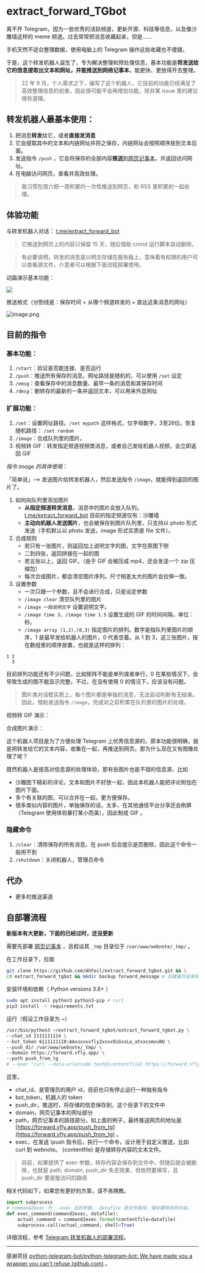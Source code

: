
# extract_forward_TGbot

离不开 Telegram，因为一些优秀的活跃频道，更新开源、科技等信息，以及像沙雕墙这样的 meme 频道。过去常常把消息收藏起来，但是……

手机天然不适合整理数据，使用电脑上的 Telegram 操作这些收藏也不便捷。

于是，这个转发机器人诞生了，专为解决整理和预处理信息，基本功能是**将发送给它的信息提取出文本和网址，并能推送到网络记事本**，能更快、更放得开去整理。

> 22 年 9 月，个人需求之下，编写了这个机器人，它目前的功能已经满足了高效整理信息的初衷，因此很可能不会再增加功能，除非某 issue 里的建议很有道理。


## 转发机器人最基本使用：
1. 把消息**转发**给它，或者**直接发消息**
2. 它会提取其中的文本和内链网址并将之保存，内链网址会按照顺序放到文本后面。
3. 发送指令 `/push` ，它会将保存的全部内容**推送**到[网页记事本](https://github.com/pereorga/minimalist-web-notepad)，并返回访问网址。
4. 在电脑访问网页，查看并高效处理。

> 我习惯在周六把一周积累的一次性推送到网页，和 RSS 里积累的一起处理。

## 体验功能

与转发机器人对话： [t.me/extract_forward_bot](https://t.me/extract_forward_bot)

> 它推送到网页上的内容只保留 15 天，随后借助 crond 运行脚本自动删除。

> 有必要说明，转发的消息是以明文存储在服务器上，意味着有权限的用户可以查看源文件，介意者可以根据下面流程部署使用。


动画演示基本功能：

![](https://ib.ahfei.blog:443/imagesbed/efbot-presentation-23-08-48.webp)

推送格式（分割线是：保存时间 + 从哪个频道转发的 + 直达这条消息的网址）

![image.png](https://ib.ahfei.blog:443/imagesbed/202308052353807-23-08-05.png)


## 目前的指令

### 基本功能：
1. `/start`：验证是否能连接、是否运行
2. `/push`：推送所有保存的消息，网址路径是随机的，可以使用 `/set` 设定
3. `/emsg`：查看保存中的消息数量、最早一条的消息和其保存时间
4. `/dmsg`：删转存的最新的一条并返回文本，可以用来外显网址


### 扩展功能：
1. `/set`：设置网址路径。`/set mypath` 这样格式，仅字母数字，3至26位。恢复随机路径： `/set random`
2. `/image`：合成队列里的图片。
3. 视频转 GIF：转发指定频道视频类消息，或者自己发给机器人视频，会立即返回 GIF


*指令 image 的具体使用*：

「简单说」--> 发送图片给转发机器人，然后发送指令 `/image`，就能得到返回的图片了。

1. 如何向队列里添加图片
    - **从指定频道转发消息**，消息中的图片会放入队列。[t.me/extract_forward_bot](https://t.me/extract_forward_bot) 目前的指定频道仅有：沙雕墙
    - **主动向机器人发送图片**，也会被保存到图片队列里，只支持以 photo 形式发送（手机默认以 photo 发送，image 形式实质是 file 文件）。
2. 合成规则
    - 若只有一张图片，则返回加上说明文字的图，文字在原图下侧
    - 二到四张，返回拼接在一起的图
    - 若五张以上，返回 GIF。（由于 GIF 会被压成 mp4，还会发送一个 zip 压缩包）
    - 每次合成图片，都会清空图片序列。尺寸相差太大的图片会拉伸一致。 
3. 设置参数
    - 一次只跟一个参数，且不会进行合成，只是设定参数
    - `/image clear` 清空队列里的图片
    - `/image 一段说明文字` 设置说明文字。
    - `/image time 3`、`/image time 1.5` 设置生成的 GIF 的时间间隔，单位：秒。
    - `/image array (1,2),(0,3)` 指定图片的排列。数字是指队列里图片的顺序，1 是最早发给机器人的图片，0 代表空着。从 1 到 3，这三张图片，按在数组里的顺序放置，也就是这样的排列：

```
1 2
  3
```

目前排列功能还有不少问题，比如矩阵不能是单列或者单行，0 在某些情况下，会导致生成的图不能显示完整。不过，在没有使用 0 的情况下，应该没有问题。

> 图片类对话框实质上，每个图片都是单独的消息，无法自动判断有无结束。因此，借助发送指令 `/image`，完成对之前积累在队列里的图片的处理。


视频转 GIF 演示：


合成图片演示：



这个机器人项目是为了方便处理 Telegram 上优秀信息源的，原本功能很明确，就是把转发给它的文本内容，收集在一起，再推送到网页。那为什么现在又有图像处理了呢？

既然机器人是提高对信息源的处理体验，那有些图片也是不错的信息源，比如
- 沙雕图下精彩的评论，文本和图片不好放一起，因此本机器人能把评论附加在图片下面。
- 多个有关联的图，可以合并在一起，更方便保存。
- 很多类似内容的图片，单独保存的话，太多，在其他通信平台分享还会刷屏（Telegram 使用体验暴打某小而美），因此制成 GIF 。


### 隐藏命令

1. `/clear`：清除保存的所有消息。在 push 后会提示是否删除，因此这个命令一般用不到
2. `/shutdown`：关闭机器人，管理员命令


## 代办
- 更多的推送渠道



## 自部署流程

**新版本有大更新，下面的已经过时，还没更新**

需要先部署 [网页记事本](https://github.com/pereorga/minimalist-web-notepad) ，且假设其 `_tmp` 目录位于 `/var/www/webnote/_tmp/` 。

在工作目录下，拉取
```sh
git clone https://github.com/AhFeil/extract_forward_tgbot.git && \
cd extract_forward_tgbot && mkdir backup forward_message # 创建备份目录和保存目录
```

安装环境和依赖（ Python versions 3.8+ ）
```sh
sudo apt install python3 python3-pip # curl
pip3 install -r requirements.txt
```

运行（假设工作目录为 ~）
```sh
/usr/bin/python3 ~/extract_forward_tgbot/extract_forward_tgbot.py \
--chat_id 2111111114 \
--bot_token 6111111110:AAxxxxxvfly2xxxx9iGxxLa_atxxcomxuNU \
--push_dir /var/www/webnote/_tmp/ \
--domain https://forward.vfly.app/ \
--path push_from_tg
# --exec "curl --data-urlencode text@{contentfile} https://forward.vfly.app/try"
```

这里，
- chat_id，是管理员的用户 id，目前也只有停止运行一种独有指令
- bot_token，机器人的 token
- push_dir，推送时，将存储的信息保存到，这个目录下的文件中
- domain，网页记事本的网址部分
- path，网页记事本的路径部分。如上面的例子，最终推送网页的地址是 [https://forward.vfly.app/push_from_tg](https://forward.vfly.app/push_from_tg) 。
- exec，在发送 \push 指令后，执行一个命令，设计用于自定义推送，比如 curl 到 webnote。 {contentfile} 是存储转存内容的文本文件。

> 目前，如果提供了 exec 参数，转存内容会保存到文件中，但随后就会被删除，也就是 path, domain, push_dir 失去效果，但依然要填写，且 push_dir 要是能访问的路径

相关代码如下，如果您有更好的方案，请不吝赐教。
```python
import subprocess
# command2exec 为 --exec 后的参数， datafile 是文件路径，储存要转存的内容。
def exec_command(command2exec, datafile):
    actual_command = command2exec.format(contentfile=datafile)
    subprocess.call(actual_command, shell=True)
```

详细流程，参考 [Telegram 转发机器人的部署流程](https://technique.vfly2.com/2023/08/deployment-process-extract_forward_tgbot/)。


---


感谢项目 [python-telegram-bot/python-telegram-bot: We have made you a wrapper you can't refuse (github.com)](https://github.com/python-telegram-bot/python-telegram-bot) 。
